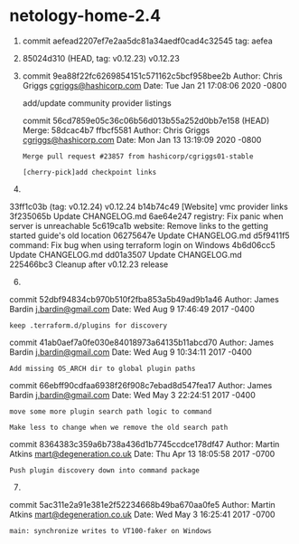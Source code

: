 # netology-home-2.4
1.	commit aefead2207ef7e2aa5dc81a34aedf0cad4c32545
 	tag: aefea

2.	85024d310 (HEAD, tag: v0.12.23) v0.12.23
3.	commit 9ea88f22fc6269854151c571162c5bcf958bee2b
	Author: Chris Griggs <cgriggs@hashicorp.com>
	Date:   Tue Jan 21 17:08:06 2020 -0800

   	 add/update community provider listings

	commit 56cd7859e05c36c06b56d013b55a252d0bb7e158 (HEAD)
	Merge: 58dcac4b7 ffbcf5581
	Author: Chris Griggs <cgriggs@hashicorp.com>
	Date:   Mon Jan 13 13:19:09 2020 -0800

    	Merge pull request #23857 from hashicorp/cgriggs01-stable
    
    	[cherry-pick]add checkpoint links
	
4.
33ff1c03b (tag: v0.12.24) v0.12.24
b14b74c49 [Website] vmc provider links
3f235065b Update CHANGELOG.md
6ae64e247 registry: Fix panic when server is unreachable
5c619ca1b website: Remove links to the getting started guide's old location
06275647e Update CHANGELOG.md
d5f9411f5 command: Fix bug when using terraform login on Windows
4b6d06cc5 Update CHANGELOG.md
dd01a3507 Update CHANGELOG.md	
225466bc3 Cleanup after v0.12.23 release

6.
commit 52dbf94834cb970b510f2fba853a5b49ad9b1a46
Author: James Bardin <j.bardin@gmail.com>
Date:   Wed Aug 9 17:46:49 2017 -0400

    keep .terraform.d/plugins for discovery
   
commit 41ab0aef7a0fe030e84018973a64135b11abcd70
Author: James Bardin <j.bardin@gmail.com>
Date:   Wed Aug 9 10:34:11 2017 -0400

    Add missing OS_ARCH dir to global plugin paths
    
commit 66ebff90cdfaa6938f26f908c7ebad8d547fea17
Author: James Bardin <j.bardin@gmail.com>
Date:   Wed May 3 22:24:51 2017 -0400

    move some more plugin search path logic to command
    
    Make less to change when we remove the old search path

commit 8364383c359a6b738a436d1b7745ccdce178df47
Author: Martin Atkins <mart@degeneration.co.uk>
Date:   Thu Apr 13 18:05:58 2017 -0700

    Push plugin discovery down into command package

7. 
commit 5ac311e2a91e381e2f52234668b49ba670aa0fe5
Author: Martin Atkins <mart@degeneration.co.uk>
Date:   Wed May 3 16:25:41 2017 -0700

    main: synchronize writes to VT100-faker on Windows
